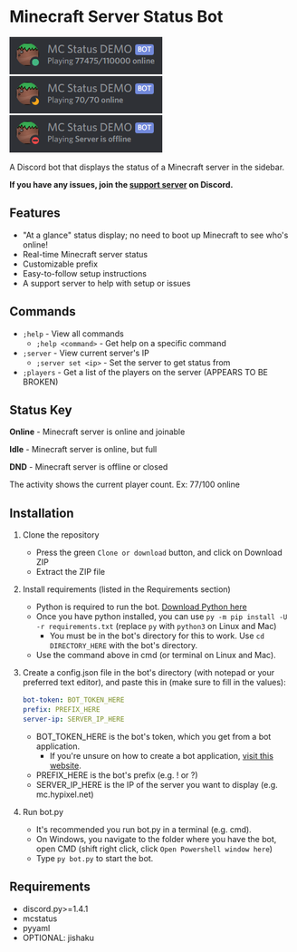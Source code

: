 # Minecraft Server Status Bot

![Online Status Example for mc.hypixel.net](images/online.png)
![Full Status Example](images/full.png)
![Offline Status Example](images/offline.png)

A Discord bot that displays the status of a Minecraft server in the sidebar.

**If you have any issues, join the [support server](https://www.discord.gg/wfCGTrp) on Discord.** 

## Features

- "At a glance" status display; no need to boot up Minecraft to see who's online!
- Real-time Minecraft server status
- Customizable prefix
- Easy-to-follow setup instructions
- A support server to help with setup or issues

## Commands

- `;help` - View all commands
  - `;help <command>` - Get help on a specific command
- `;server` - View current server's IP
  - `;server set <ip>` - Set the server to get status from
- `;players` - Get a list of the players on the server (APPEARS TO BE BROKEN)

## Status Key

**Online** - Minecraft server is online and joinable

**Idle** - Minecraft server is online, but full

**DND** - Minecraft server is offline or closed

The activity shows the current player count. Ex: 77/100 online

## Installation

1. Clone the repository
   - Press the green `Clone or download` button, and click on Download ZIP
   - Extract the ZIP file
2. Install requirements (listed in the Requirements section)
   - Python is required to run the bot. [Download Python here](https://www.python.org/downloads/)
   - Once you have python installed, you can use `py -m pip install -U -r requirements.txt` (replace `py` with `python3` on Linux and Mac)
     - You must be in the bot's directory for this to work. Use `cd DIRECTORY_HERE` with the bot's directory. 
   - Use the command above in cmd (or terminal on Linux and Mac).
3. Create a config.json file in the bot's directory (with notepad or your preferred text editor), and paste this in (make sure to fill in the values):

   ```yml
   bot-token: BOT_TOKEN_HERE
   prefix: PREFIX_HERE
   server-ip: SERVER_IP_HERE
   ```

   - BOT_TOKEN_HERE is the bot's token, which you get from a bot application.
     - If you're unsure on how to create a bot application, [visit this website](https://discordpy.readthedocs.io/en/latest/discord.html).
   - PREFIX_HERE is the bot's prefix (e.g. ! or ?)
   - SERVER_IP_HERE is the IP of the server you want to display (e.g. mc.hypixel.net)
4. Run bot.py
   - It's recommended you run bot.py in a terminal (e.g. cmd).
   - On Windows, you navigate to the folder where you have the bot, open CMD (shift right click, click `Open Powershell window here`)
   - Type `py bot.py` to start the bot.

## Requirements

- discord.py>=1.4.1
- mcstatus
- pyyaml
- OPTIONAL: jishaku
